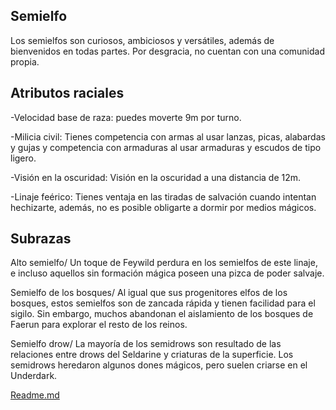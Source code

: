 Semielfo
-
Los semielfos son curiosos, ambiciosos y versátiles, además de bienvenidos en todas partes. Por desgracia, no cuentan con una comunidad propia.

Atributos raciales
-
-Velocidad base de raza: puedes moverte 9m por turno.

-Milicia civil: Tienes competencia con armas al usar lanzas, picas, alabardas y gujas y competencia con armaduras al usar armaduras y escudos de tipo ligero.

-Visión en la oscuridad: Visión en la oscuridad a una distancia de 12m.

-Linaje feérico: Tienes ventaja en las tiradas de salvación cuando intentan hechizarte, además, no es posible obligarte a dormir por medios mágicos.

Subrazas
-
Alto semielfo/
Un toque de Feywild perdura en los semielfos de este linaje, e incluso aquellos sin formación mágica poseen una pizca de poder salvaje.

Semielfo de los bosques/
Al igual que sus progenitores elfos de los bosques, estos semielfos son de zancada rápida y tienen facilidad para el sigilo. Sin embargo, muchos abandonan el aislamiento de los bosques de Faerun para explorar el resto de los reinos.

Semielfo drow/
La mayoría de los semidrows son resultado de las relaciones entre drows del Seldarine y criaturas de la superficie. Los semidrows heredaron algunos dones mágicos, pero suelen criarse en el Underdark.

[Readme.md](Readme.md)
